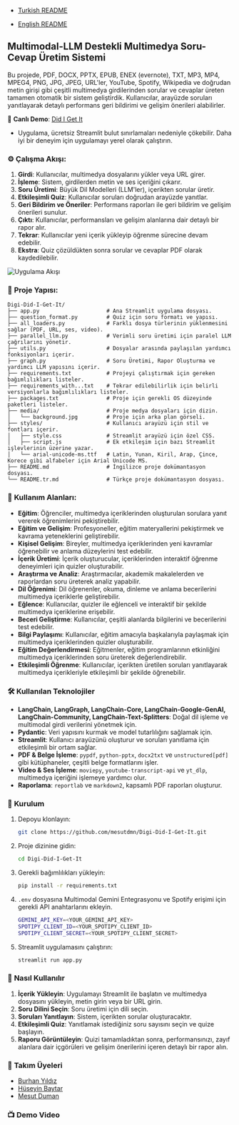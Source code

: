 
* [Turkish README](https://github.com/mesutdmn/Digi-Did-I-Get-It/blob/main/README.tr.md)

* [English README](https://github.com/mesutdmn/Digi-Did-I-Get-It/blob/main/README.md)

## Multimodal-LLM Destekli Multimedya Soru-Cevap Üretim Sistemi

Bu projede, PDF, DOCX, PPTX, EPUB, ENEX (evernote), TXT, MP3, MP4, MPEG4, PNG, JPG, JPEG, URL'ler, YouTube, Spotify, Wikipedia ve doğrudan metin girişi gibi çeşitli multimedya girdilerinden sorular ve cevaplar üreten tamamen otomatik bir sistem geliştirdik. Kullanıcılar, arayüzde soruları yanıtlayarak detaylı performans geri bildirimi ve gelişim önerileri alabilirler.

🚀 **Canlı Demo**: [Did I Get It](https://digi-btk.streamlit.app/)

* Uygulama, ücretsiz Streamlit bulut sınırlamaları nedeniyle çökebilir. Daha iyi bir deneyim için uygulamayı yerel olarak çalıştırın.

### ⚙️ **Çalışma Akışı**:
1. **Girdi**: Kullanıcılar, multimedya dosyalarını yükler veya URL girer.
2. **İşleme**: Sistem, girdilerden metin ve ses içeriğini çıkarır.
3. **Soru Üretimi**: Büyük Dil Modelleri (LLM'ler), içerikten sorular üretir.
4. **Etkileşimli Quiz**: Kullanıcılar soruları doğrudan arayüzde yanıtlar.
5. **Geri Bildirim ve Öneriler**: Performans raporları ile geri bildirim ve gelişim önerileri sunulur.
6. **Çıktı**: Kullanıcılar, performansları ve gelişim alanlarına dair detaylı bir rapor alır.
7. **Tekrar**: Kullanıcılar yeni içerik yükleyip öğrenme sürecine devam edebilir.
8. **Ekstra**: Quiz çözüldükten sonra sorular ve cevaplar PDF olarak kaydedilebilir.

![Uygulama Akışı](https://github.com/user-attachments/assets/34fcf8c0-fab5-4f58-9c5e-5845febaa43f)

### 📂 **Proje Yapısı**:
```
Digi-Did-I-Get-It/
├── app.py                     # Ana Streamlit uygulama dosyası.
├── question_format.py         # Quiz için soru formatı ve yapısı.
├── all_loaders.py             # Farklı dosya türlerinin yüklenmesini sağlar (PDF, URL, ses, video).
├── parallel_llm.py            # Verimli soru üretimi için paralel LLM çağrılarını yönetir.
├── utils.py                   # Dosyalar arasında paylaşılan yardımcı fonksiyonları içerir.
├── graph.py                   # Soru Üretimi, Rapor Oluşturma ve yardımcı LLM yapısını içerir.
├── requirements.txt           # Projeyi çalıştırmak için gereken bağımlılıkları listeler.
├── requirements_with...txt    # Tekrar edilebilirlik için belirli versiyonlarla bağımlılıkları listeler.
├── packages.txt               # Proje için gerekli OS düzeyinde paketleri listeler.
├── media/                     # Proje medya dosyaları için dizin.
│   └── background.jpg         # Proje için arka plan görseli.
├── styles/                    # Kullanıcı arayüzü için stil ve fontları içerir.
│   ├── style.css              # Streamlit arayüzü için özel CSS.
│   ├── script.js              # Ek etkileşim için bazı Streamlit işlevlerinin üzerine yazar.
│   └── arial-unicode-ms.ttf   # Latin, Yunan, Kiril, Arap, Çince, Korece gibi alfabeler için Arial Unicode MS.
├── README.md                  # İngilizce proje dokümantasyon dosyası.
└── README.tr.md               # Türkçe proje dokümantasyon dosyası.

```
### 🎯 **Kullanım Alanları**:
- **Eğitim**: Öğrenciler, multimedya içeriklerinden oluşturulan sorulara yanıt vererek öğrenimlerini pekiştirebilir.
- **Eğitim ve Gelişim**: Profesyoneller, eğitim materyallerini pekiştirmek ve kavrama yeteneklerini geliştirebilir.
- **Kişisel Gelişim**: Bireyler, multimedya içeriklerinden yeni kavramlar öğrenebilir ve anlama düzeylerini test edebilir.
- **İçerik Üretimi**: İçerik oluşturucular, içeriklerinden interaktif öğrenme deneyimleri için quizler oluşturabilir.
- **Araştırma ve Analiz**: Araştırmacılar, akademik makalelerden ve raporlardan soru üreterek analiz yapabilir.
- **Dil Öğrenimi**: Dil öğrenenler, okuma, dinleme ve anlama becerilerini multimedya içeriklerle geliştirebilir.
- **Eğlence**: Kullanıcılar, quizler ile eğlenceli ve interaktif bir şekilde multimedya içeriklerine erişebilir.
- **Beceri Geliştirme**: Kullanıcılar, çeşitli alanlarda bilgilerini ve becerilerini test edebilir.
- **Bilgi Paylaşımı**: Kullanıcılar, eğitim amacıyla başkalarıyla paylaşmak için multimedya içeriklerinden quizler oluşturabilir.
- **Eğitim Değerlendirmesi**: Eğitmenler, eğitim programlarının etkinliğini multimedya içeriklerinden soru üreterek değerlendirebilir.
- **Etkileşimli Öğrenme**: Kullanıcılar, içerikten üretilen soruları yanıtlayarak multimedya içerikleriyle etkileşimli bir şekilde öğrenebilir.

### 🛠️ **Kullanılan Teknolojiler**
- **LangChain, LangGraph, LangChain-Core, LangChain-Google-GenAI, LangChain-Community, LangChain-Text-Splitters**: Doğal dil işleme ve multimodal girdi verilerini yönetmek için.
- **Pydantic**: Veri yapısını kurmak ve model tutarlılığını sağlamak için.
- **Streamlit**: Kullanıcı arayüzünü oluşturur ve soruları yanıtlama için etkileşimli bir ortam sağlar.
- **PDF & Belge İşleme**: `pypdf`, `python-pptx`, `docx2txt` ve `unstructured[pdf]` gibi kütüphaneler, çeşitli belge formatlarını işler.
- **Video & Ses İşleme**: `moviepy`, `youtube-transcript-api` ve `yt_dlp`, multimedya içeriğini işlemeye yardımcı olur.
- **Raporlama**: `reportlab` ve `markdown2`, kapsamlı PDF raporları oluşturur.

### 🚀 **Kurulum**
1. Depoyu klonlayın:
   ```bash
   git clone https://github.com/mesutdmn/Digi-Did-I-Get-It.git
   ```
2. Proje dizinine gidin:
   ```bash
   cd Digi-Did-I-Get-It
   ```
3. Gerekli bağımlılıkları yükleyin:
   ```bash
   pip install -r requirements.txt
   ```
4. `.env` dosyasına Multimodal Gemini Entegrasyonu ve Spotify erişimi için gerekli API anahtarlarını ekleyin.
    ```bash
   GEMINI_API_KEY=<YOUR_GEMINI_API_KEY>
   SPOTIPY_CLIENT_ID=<YOUR_SPOTIPY_CLIENT_ID>
   SPOTIPY_CLIENT_SECRET=<YOUR_SPOTIPY_CLIENT_SECRET>
    ```
5. Streamlit uygulamasını çalıştırın:
    ```bash
    streamlit run app.py
    ```

### 📌 **Nasıl Kullanılır**
1. **İçerik Yükleyin**: Uygulamayı Streamlit ile başlatın ve multimedya dosyasını yükleyin, metin girin veya bir URL girin.
2. **Soru Dilini Seçin**: Soru üretimi için dili seçin.
3. **Soruları Yanıtlayın**: Sistem, içerikten sorular oluşturacaktır.
4. **Etkileşimli Quiz**: Yanıtlamak istediğiniz soru sayısını seçin ve quize başlayın.
5. **Raporu Görüntüleyin**: Quizi tamamladıktan sonra, performansınızı, zayıf alanlara dair içgörüleri ve gelişim önerilerini içeren detaylı bir rapor alın.

### 🌟 **Takım Üyeleri**
- [Burhan Yıldız](https://www.linkedin.com/in/burhanyildiz/)
- [Hüseyin Baytar](https://www.linkedin.com/in/huseyinbaytar/)
- [Mesut Duman](https://www.linkedin.com/in/mesut-duman/)

### 📺 **Demo Video**
